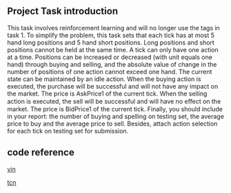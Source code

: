## Project Task introduction
This task involves reinforcement learning and will no longer use the tags in task 1. To simplify the problem, this task sets that each tick has at most 5 hand long positions and 5 hand short positions. Long positions and short positions cannot be held at the same time. A tick can only have one action at a time. Positions can be increased or decreased (with unit equals one hand) through buying and selling, and the absolute value of change in the number of positions of one action cannot exceed one hand. The current state can be maintained by an idle action. When the buying action is executed, the purchase will be successful and will not have any impact on the market. The price is AskPrice1 of the current tick. When the selling action is executed, the sell will be successful and will have no eﬀect on the market. The price is BidPrice1 of the current tick. Finally, you should include in your report: the number of buying and spelling on testing set, the average price to buy and the average price to sell. Besides, attach action selection for each tick on testing set for submission. 

## code reference
[vin](https://github.com/TheAbhiKumar/tensorflow-value-iteration-networks)

[tcn](https://github.com/Songweiping/TCN-TF)